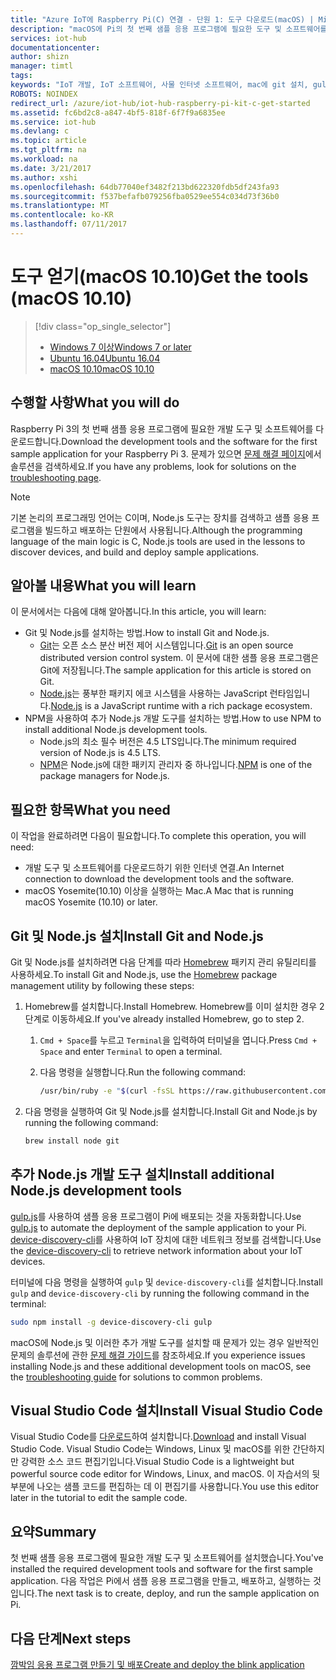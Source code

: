 ```yaml
---
title: "Azure IoT에 Raspberry Pi(C) 연결 - 단원 1: 도구 다운로드(macOS) | Microsoft Docs"
description: "macOS에 Pi의 첫 번째 샘플 응용 프로그램에 필요한 도구 및 소프트웨어를 다운로드하여 설치합니다."
services: iot-hub
documentationcenter: 
author: shizn
manager: timtl
tags: 
keywords: "IoT 개발, IoT 소프트웨어, 사물 인터넷 소프트웨어, mac에 git 설치, gulp 실행, node js mac 설치"
ROBOTS: NOINDEX
redirect_url: /azure/iot-hub/iot-hub-raspberry-pi-kit-c-get-started
ms.assetid: fc6bd2c8-a847-4bf5-818f-6f7f9a6835ee
ms.service: iot-hub
ms.devlang: c
ms.topic: article
ms.tgt_pltfrm: na
ms.workload: na
ms.date: 3/21/2017
ms.author: xshi
ms.openlocfilehash: 64db77040ef3482f213bd622320fdb5df243fa93
ms.sourcegitcommit: f537befafb079256fba0529ee554c034d73f36b0
ms.translationtype: MT
ms.contentlocale: ko-KR
ms.lasthandoff: 07/11/2017
---
```

# <a name="get-the-tools-macos-1010"></a><span data-ttu-id="62ee4-104">도구 얻기(macOS 10.10)</span><span class="sxs-lookup"><span data-stu-id="62ee4-104">Get the tools (macOS 10.10)</span></span>
> [!div class="op_single_selector"]
> * [<span data-ttu-id="62ee4-105">Windows 7 이상</span><span class="sxs-lookup"><span data-stu-id="62ee4-105">Windows 7 or later</span></span>](iot-hub-raspberry-pi-kit-c-lesson1-get-the-tools-win32.md)
> * [<span data-ttu-id="62ee4-106">Ubuntu 16.04</span><span class="sxs-lookup"><span data-stu-id="62ee4-106">Ubuntu 16.04</span></span>](iot-hub-raspberry-pi-kit-c-lesson1-get-the-tools-ubuntu.md)
> * [<span data-ttu-id="62ee4-107">macOS 10.10</span><span class="sxs-lookup"><span data-stu-id="62ee4-107">macOS 10.10</span></span>](iot-hub-raspberry-pi-kit-c-lesson1-get-the-tools-mac.md)

## <a name="what-you-will-do"></a><span data-ttu-id="62ee4-108">수행할 사항</span><span class="sxs-lookup"><span data-stu-id="62ee4-108">What you will do</span></span>
<span data-ttu-id="62ee4-109">Raspberry Pi 3의 첫 번째 샘플 응용 프로그램에 필요한 개발 도구 및 소프트웨어를 다운로드합니다.</span><span class="sxs-lookup"><span data-stu-id="62ee4-109">Download the development tools and the software for the first sample application for your Raspberry Pi 3.</span></span> <span data-ttu-id="62ee4-110">문제가 있으면 [문제 해결 페이지](iot-hub-raspberry-pi-kit-c-troubleshooting.md)에서 솔루션을 검색하세요.</span><span class="sxs-lookup"><span data-stu-id="62ee4-110">If you have any problems, look for solutions on the [troubleshooting page](iot-hub-raspberry-pi-kit-c-troubleshooting.md).</span></span>

> [!NOTE]
> <span data-ttu-id="62ee4-111">기본 논리의 프로그래밍 언어는 C이며, Node.js 도구는 장치를 검색하고 샘플 응용 프로그램을 빌드하고 배포하는 단원에서 사용됩니다.</span><span class="sxs-lookup"><span data-stu-id="62ee4-111">Although the programming language of the main logic is C, Node.js tools are used in the lessons to discover devices, and build and deploy sample applications.</span></span>

## <a name="what-you-will-learn"></a><span data-ttu-id="62ee4-112">알아볼 내용</span><span class="sxs-lookup"><span data-stu-id="62ee4-112">What you will learn</span></span>
<span data-ttu-id="62ee4-113">이 문서에서는 다음에 대해 알아봅니다.</span><span class="sxs-lookup"><span data-stu-id="62ee4-113">In this article, you will learn:</span></span>

* <span data-ttu-id="62ee4-114">Git 및 Node.js를 설치하는 방법.</span><span class="sxs-lookup"><span data-stu-id="62ee4-114">How to install Git and Node.js.</span></span>
  * <span data-ttu-id="62ee4-115">[Git](https://git-scm.com)는 오픈 소스 분산 버전 제어 시스템입니다.</span><span class="sxs-lookup"><span data-stu-id="62ee4-115">[Git](https://git-scm.com) is an open source distributed version control system.</span></span> <span data-ttu-id="62ee4-116">이 문서에 대한 샘플 응용 프로그램은 Git에 저장됩니다.</span><span class="sxs-lookup"><span data-stu-id="62ee4-116">The sample application for this article is stored on Git.</span></span>
  * <span data-ttu-id="62ee4-117">[Node.js](https://nodejs.org/en/)는 풍부한 패키지 에코 시스템을 사용하는 JavaScript 런타임입니다.</span><span class="sxs-lookup"><span data-stu-id="62ee4-117">[Node.js](https://nodejs.org/en/) is a JavaScript runtime with a rich package ecosystem.</span></span>
* <span data-ttu-id="62ee4-118">NPM을 사용하여 추가 Node.js 개발 도구를 설치하는 방법.</span><span class="sxs-lookup"><span data-stu-id="62ee4-118">How to use NPM to install additional Node.js development tools.</span></span>
  * <span data-ttu-id="62ee4-119">Node.js의 최소 필수 버전은 4.5 LTS입니다.</span><span class="sxs-lookup"><span data-stu-id="62ee4-119">The minimum required version of Node.js is 4.5 LTS.</span></span>
  * <span data-ttu-id="62ee4-120">[NPM](https://www.npmjs.com)은 Node.js에 대한 패키지 관리자 중 하나입니다.</span><span class="sxs-lookup"><span data-stu-id="62ee4-120">[NPM](https://www.npmjs.com) is one of the package managers for Node.js.</span></span>

## <a name="what-you-need"></a><span data-ttu-id="62ee4-121">필요한 항목</span><span class="sxs-lookup"><span data-stu-id="62ee4-121">What you need</span></span>
<span data-ttu-id="62ee4-122">이 작업을 완료하려면 다음이 필요합니다.</span><span class="sxs-lookup"><span data-stu-id="62ee4-122">To complete this operation, you will need:</span></span>

* <span data-ttu-id="62ee4-123">개발 도구 및 소프트웨어를 다운로드하기 위한 인터넷 연결.</span><span class="sxs-lookup"><span data-stu-id="62ee4-123">An Internet connection to download the development tools and the software.</span></span>
* <span data-ttu-id="62ee4-124">macOS Yosemite(10.10) 이상을 실행하는 Mac.</span><span class="sxs-lookup"><span data-stu-id="62ee4-124">A Mac that is running macOS Yosemite (10.10) or later.</span></span>

## <a name="install-git-and-nodejs"></a><span data-ttu-id="62ee4-125">Git 및 Node.js 설치</span><span class="sxs-lookup"><span data-stu-id="62ee4-125">Install Git and Node.js</span></span>
<span data-ttu-id="62ee4-126">Git 및 Node.js를 설치하려면 다음 단계를 따라 [Homebrew](http://brew.sh) 패키지 관리 유틸리티를 사용하세요.</span><span class="sxs-lookup"><span data-stu-id="62ee4-126">To install Git and Node.js, use the [Homebrew](http://brew.sh) package management utility by following these steps:</span></span>

1. <span data-ttu-id="62ee4-127">Homebrew를 설치합니다.</span><span class="sxs-lookup"><span data-stu-id="62ee4-127">Install Homebrew.</span></span> <span data-ttu-id="62ee4-128">Homebrew를 이미 설치한 경우 2단계로 이동하세요.</span><span class="sxs-lookup"><span data-stu-id="62ee4-128">If you've already installed Homebrew, go to step 2.</span></span>
   
   1. <span data-ttu-id="62ee4-129">`Cmd + Space`를 누르고 `Terminal`을 입력하여 터미널을 엽니다.</span><span class="sxs-lookup"><span data-stu-id="62ee4-129">Press `Cmd + Space` and enter `Terminal` to open a terminal.</span></span>
   2. <span data-ttu-id="62ee4-130">다음 명령을 실행합니다.</span><span class="sxs-lookup"><span data-stu-id="62ee4-130">Run the following command:</span></span>
      
      ```bash
      /usr/bin/ruby -e "$(curl -fsSL https://raw.githubusercontent.com/Homebrew/install/master/install)"
      ```
2. <span data-ttu-id="62ee4-131">다음 명령을 실행하여 Git 및 Node.js를 설치합니다.</span><span class="sxs-lookup"><span data-stu-id="62ee4-131">Install Git and Node.js by running the following command:</span></span>
   
   ```bash
   brew install node git
   ```

## <a name="install-additional-nodejs-development-tools"></a><span data-ttu-id="62ee4-132">추가 Node.js 개발 도구 설치</span><span class="sxs-lookup"><span data-stu-id="62ee4-132">Install additional Node.js development tools</span></span>
<span data-ttu-id="62ee4-133">[gulp.js](http://gulpjs.com)를 사용하여 샘플 응용 프로그램이 Pi에 배포되는 것을 자동화합니다.</span><span class="sxs-lookup"><span data-stu-id="62ee4-133">Use [gulp.js](http://gulpjs.com) to automate the deployment of the sample application to your Pi.</span></span> <span data-ttu-id="62ee4-134">[device-discovery-cli](https://github.com/Azure/device-discovery-cli)를 사용하여 IoT 장치에 대한 네트워크 정보를 검색합니다.</span><span class="sxs-lookup"><span data-stu-id="62ee4-134">Use the [device-discovery-cli](https://github.com/Azure/device-discovery-cli) to retrieve network information about your IoT devices.</span></span>

<span data-ttu-id="62ee4-135">터미널에 다음 명령을 실행하여 `gulp` 및 `device-discovery-cli`를 설치합니다.</span><span class="sxs-lookup"><span data-stu-id="62ee4-135">Install `gulp` and `device-discovery-cli` by running the following command in the terminal:</span></span>

```bash
sudo npm install -g device-discovery-cli gulp
```

<span data-ttu-id="62ee4-136">macOS에 Node.js 및 이러한 추가 개발 도구를 설치할 때 문제가 있는 경우 일반적인 문제의 솔루션에 관한 [문제 해결 가이드](iot-hub-raspberry-pi-kit-c-troubleshooting.md)를 참조하세요.</span><span class="sxs-lookup"><span data-stu-id="62ee4-136">If you experience issues installing Node.js and these additional development tools on macOS, see the [troubleshooting guide](iot-hub-raspberry-pi-kit-c-troubleshooting.md) for solutions to common problems.</span></span>

## <a name="install-visual-studio-code"></a><span data-ttu-id="62ee4-137">Visual Studio Code 설치</span><span class="sxs-lookup"><span data-stu-id="62ee4-137">Install Visual Studio Code</span></span>
<span data-ttu-id="62ee4-138">Visual Studio Code를 [다운로드](https://code.visualstudio.com/docs/setup/osx)하여 설치합니다.</span><span class="sxs-lookup"><span data-stu-id="62ee4-138">[Download](https://code.visualstudio.com/docs/setup/osx) and install Visual Studio Code.</span></span> <span data-ttu-id="62ee4-139">Visual Studio Code는 Windows, Linux 및 macOS를 위한 간단하지만 강력한 소스 코드 편집기입니다.</span><span class="sxs-lookup"><span data-stu-id="62ee4-139">Visual Studio Code is a lightweight but powerful source code editor for Windows, Linux, and macOS.</span></span> <span data-ttu-id="62ee4-140">이 자습서의 뒷부분에 나오는 샘플 코드를 편집하는 데 이 편집기를 사용합니다.</span><span class="sxs-lookup"><span data-stu-id="62ee4-140">You use this editor later in the tutorial to edit the sample code.</span></span>

## <a name="summary"></a><span data-ttu-id="62ee4-141">요약</span><span class="sxs-lookup"><span data-stu-id="62ee4-141">Summary</span></span>
<span data-ttu-id="62ee4-142">첫 번째 샘플 응용 프로그램에 필요한 개발 도구 및 소프트웨어를 설치했습니다.</span><span class="sxs-lookup"><span data-stu-id="62ee4-142">You've installed the required development tools and software for the first sample application.</span></span> <span data-ttu-id="62ee4-143">다음 작업은 Pi에서 샘플 응용 프로그램을 만들고, 배포하고, 실행하는 것입니다.</span><span class="sxs-lookup"><span data-stu-id="62ee4-143">The next task is to create, deploy, and run the sample application on Pi.</span></span>

## <a name="next-steps"></a><span data-ttu-id="62ee4-144">다음 단계</span><span class="sxs-lookup"><span data-stu-id="62ee4-144">Next steps</span></span>
[<span data-ttu-id="62ee4-145">깜박임 응용 프로그램 만들기 및 배포</span><span class="sxs-lookup"><span data-stu-id="62ee4-145">Create and deploy the blink application</span></span>](iot-hub-raspberry-pi-kit-c-lesson1-deploy-blink-app.md)

